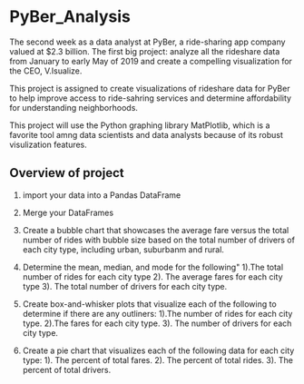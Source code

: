 # PyBer_Analysis
The second week as a data analyst at PyBer, a ride-sharing app company valued at $2.3 billion. The first big project: analyze all the rideshare data from January to early May of  2019 and create a compelling visualization for the CEO, V.Isualize.

This project is assigned to create visualizations of rideshare data for PyBer to help improve access to ride-sahring services and determine affordability for understanding neighborhoods. 

This project will use the Python graphing library MatPlotlib, which is a favorite tool amng data scientists and data analysts because of its robust visulization features. 

## Overview of project
1. import your data into a Pandas DataFrame
2. Merge your DataFrames
3. Create a bubble chart that showcases the average fare versus the total number of rides with bubble size based on the total number of drivers of each city type, including urban, suburbanm and rural.
4. Determine the mean, median, and mode for the following"
  1).The total number of rides for each city type
  2). The average fares for each city type
  3). The total number of drivers for each city type. 
  
5. Create box-and-whisker plots that visualize each of the following to determine if there are any outliners:
  1).The number of rides for each city type.
  2).The fares for each city type.
  3). The number of drivers for each city type.

6. Create a pie chart that visualizes each of the following data for each city type:
  1). The percent of total fares.
  2). The percent of total rides.
  3). The percent of total drivers. 
